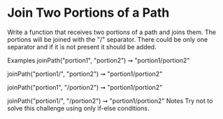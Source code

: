 # Join Two Portions of a Path

Write a function that receives two portions of a path and joins them. The portions will be joined with the "/" separator. There could be only one separator and if it is not present it should be added.

Examples
joinPath("portion1", "portion2") ➞ "portion1/portion2"

joinPath("portion1/", "portion2") ➞ "portion1/portion2"

joinPath("portion1", "/portion2") ➞ "portion1/portion2"

joinPath("portion1/", "/portion2") ➞ "portion1/portion2"
Notes
Try not to solve this challenge using only if-else conditions.
